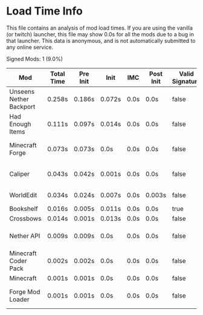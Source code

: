 # Load Time Info

This file contains an analysis of mod load times. If you are using the vanilla
(or twitch) launcher, this file may show 0.0s for all the mods due to a bug in
that launcher. This data is anonymous, and is not automatically submitted to any
online service.



Signed Mods: 1 (9.0%)

| Mod                     | Total Time | Pre Init | Init   | IMC  | Post Init | Valid Signature | File Name                                                  |
|-------------------------|------------|----------|--------|------|-----------|-----------------|------------------------------------------------------------|
| Unseens Nether Backport | 0.258s     | 0.186s   | 0.072s | 0.0s | 0.0s      | false           | nb-1.12.2-0.0.1.jar                                        |
| Had Enough Items        | 0.111s     | 0.097s   | 0.014s | 0.0s | 0.0s      | false           | had-enough-items-557549-4571247_mapped_stable_39-1.12.jar  |
| Minecraft Forge         | 0.073s     | 0.073s   | 0.0s   | 0.0s | 0.0s      | false           | forge-1.12.2-14.23.5.2860_mapped_stable_39-1.12-recomp.jar |
| Caliper                 | 0.043s     | 0.042s   | 0.001s | 0.0s | 0.0s      | false           | caliper-266824-2810222_mapped_stable_39-1.12.jar           |
| WorldEdit               | 0.034s     | 0.024s   | 0.007s | 0.0s | 0.003s    | false           | worldedit-forge-mc1.12.2-6.1.10-dist.jar                   |
| Bookshelf               | 0.016s     | 0.005s   | 0.011s | 0.0s | 0.0s      | true            | Bookshelf-1.12.2-2.3.590 (1).jar                           |
| Crossbows               | 0.014s     | 0.001s   | 0.013s | 0.0s | 0.0s      | false           | crossbows-973881-5108261.jar                               |
| Nether API              | 0.009s     | 0.009s   | 0.0s   | 0.0s | 0.0s      | false           | nether-API-f2f48d7b8b_mapped_stable_39-1.12.jar            |
| Minecraft Coder Pack    | 0.002s     | 0.002s   | 0.0s   | 0.0s | 0.0s      | false           | minecraft.jar                                              |
| Minecraft               | 0.001s     | 0.001s   | 0.0s   | 0.0s | 0.0s      | false           | minecraft.jar                                              |
| Forge Mod Loader        | 0.001s     | 0.001s   | 0.0s   | 0.0s | 0.0s      | false           | forge-1.12.2-14.23.5.2860_mapped_stable_39-1.12-recomp.jar |
